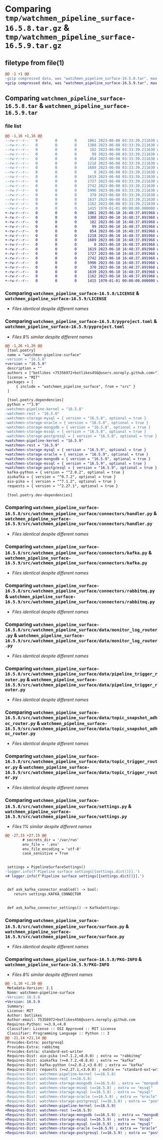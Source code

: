 # Comparing `tmp/watchmen_pipeline_surface-16.5.8.tar.gz` & `tmp/watchmen_pipeline_surface-16.5.9.tar.gz`

## filetype from file(1)

```diff
@@ -1 +1 @@
-gzip compressed data, was "watchmen_pipeline_surface-16.5.8.tar", max compression
+gzip compressed data, was "watchmen_pipeline_surface-16.5.9.tar", max compression
```

## Comparing `watchmen_pipeline_surface-16.5.8.tar` & `watchmen_pipeline_surface-16.5.9.tar`

### file list

```diff
@@ -1,16 +1,16 @@
--rw-r--r--   0        0        0     1061 2023-06-08 03:33:39.211630 watchmen_pipeline_surface-16.5.8/LICENSE
--rw-r--r--   0        0        0     1388 2023-06-08 03:33:39.211630 watchmen_pipeline_surface-16.5.8/pyproject.toml
--rw-r--r--   0        0        0      102 2023-06-08 03:33:39.211630 watchmen_pipeline_surface-16.5.8/src/watchmen_pipeline_surface/__init__.py
--rw-r--r--   0        0        0       99 2023-06-08 03:33:39.211630 watchmen_pipeline_surface-16.5.8/src/watchmen_pipeline_surface/connectors/__init__.py
--rw-r--r--   0        0        0      854 2023-06-08 03:33:39.211630 watchmen_pipeline_surface-16.5.8/src/watchmen_pipeline_surface/connectors/handler.py
--rw-r--r--   0        0        0     1218 2023-06-08 03:33:39.211630 watchmen_pipeline_surface-16.5.8/src/watchmen_pipeline_surface/connectors/kafka.py
--rw-r--r--   0        0        0     1689 2023-06-08 03:33:39.211630 watchmen_pipeline_surface-16.5.8/src/watchmen_pipeline_surface/connectors/rabbitmq.py
--rw-r--r--   0        0        0        0 2023-06-08 03:33:39.211630 watchmen_pipeline_surface-16.5.8/src/watchmen_pipeline_surface/data/__init__.py
--rw-r--r--   0        0        0     1619 2023-06-08 03:33:39.211630 watchmen_pipeline_surface-16.5.8/src/watchmen_pipeline_surface/data/monitor_log_router.py
--rw-r--r--   0        0        0     1727 2023-06-08 03:33:39.211630 watchmen_pipeline_surface-16.5.8/src/watchmen_pipeline_surface/data/pipeline_trigger_router.py
--rw-r--r--   0        0        0     2742 2023-06-08 03:33:39.211630 watchmen_pipeline_surface-16.5.8/src/watchmen_pipeline_surface/data/topic_snapshot_adhoc_router.py
--rw-r--r--   0        0        0     5996 2023-06-08 03:33:39.211630 watchmen_pipeline_surface-16.5.8/src/watchmen_pipeline_surface/data/topic_trigger_router.py
--rw-r--r--   0        0        0      370 2023-06-08 03:33:39.211630 watchmen_pipeline_surface-16.5.8/src/watchmen_pipeline_surface/main.py
--rw-r--r--   0        0        0     1637 2023-06-08 03:33:39.211630 watchmen_pipeline_surface-16.5.8/src/watchmen_pipeline_surface/settings.py
--rw-r--r--   0        0        0     1162 2023-06-08 03:33:39.211630 watchmen_pipeline_surface-16.5.8/src/watchmen_pipeline_surface/surface.py
--rw-r--r--   0        0        0     1415 1970-01-01 00:00:00.000000 watchmen_pipeline_surface-16.5.8/PKG-INFO
+-rw-r--r--   0        0        0     1061 2023-06-10 16:48:37.891968 watchmen_pipeline_surface-16.5.9/LICENSE
+-rw-r--r--   0        0        0     1388 2023-06-10 16:48:37.891968 watchmen_pipeline_surface-16.5.9/pyproject.toml
+-rw-r--r--   0        0        0      102 2023-06-10 16:48:37.891968 watchmen_pipeline_surface-16.5.9/src/watchmen_pipeline_surface/__init__.py
+-rw-r--r--   0        0        0       99 2023-06-10 16:48:37.891968 watchmen_pipeline_surface-16.5.9/src/watchmen_pipeline_surface/connectors/__init__.py
+-rw-r--r--   0        0        0      854 2023-06-10 16:48:37.891968 watchmen_pipeline_surface-16.5.9/src/watchmen_pipeline_surface/connectors/handler.py
+-rw-r--r--   0        0        0     1218 2023-06-10 16:48:37.891968 watchmen_pipeline_surface-16.5.9/src/watchmen_pipeline_surface/connectors/kafka.py
+-rw-r--r--   0        0        0     1689 2023-06-10 16:48:37.891968 watchmen_pipeline_surface-16.5.9/src/watchmen_pipeline_surface/connectors/rabbitmq.py
+-rw-r--r--   0        0        0        0 2023-06-10 16:48:37.891968 watchmen_pipeline_surface-16.5.9/src/watchmen_pipeline_surface/data/__init__.py
+-rw-r--r--   0        0        0     1619 2023-06-10 16:48:37.891968 watchmen_pipeline_surface-16.5.9/src/watchmen_pipeline_surface/data/monitor_log_router.py
+-rw-r--r--   0        0        0     1727 2023-06-10 16:48:37.891968 watchmen_pipeline_surface-16.5.9/src/watchmen_pipeline_surface/data/pipeline_trigger_router.py
+-rw-r--r--   0        0        0     2742 2023-06-10 16:48:37.891968 watchmen_pipeline_surface-16.5.9/src/watchmen_pipeline_surface/data/topic_snapshot_adhoc_router.py
+-rw-r--r--   0        0        0     5996 2023-06-10 16:48:37.891968 watchmen_pipeline_surface-16.5.9/src/watchmen_pipeline_surface/data/topic_trigger_router.py
+-rw-r--r--   0        0        0      370 2023-06-10 16:48:37.891968 watchmen_pipeline_surface-16.5.9/src/watchmen_pipeline_surface/main.py
+-rw-r--r--   0        0        0     1639 2023-06-10 16:48:37.891968 watchmen_pipeline_surface-16.5.9/src/watchmen_pipeline_surface/settings.py
+-rw-r--r--   0        0        0     1162 2023-06-10 16:48:37.891968 watchmen_pipeline_surface-16.5.9/src/watchmen_pipeline_surface/surface.py
+-rw-r--r--   0        0        0     1415 1970-01-01 00:00:00.000000 watchmen_pipeline_surface-16.5.9/PKG-INFO
```

### Comparing `watchmen_pipeline_surface-16.5.8/LICENSE` & `watchmen_pipeline_surface-16.5.9/LICENSE`

 * *Files identical despite different names*

### Comparing `watchmen_pipeline_surface-16.5.8/pyproject.toml` & `watchmen_pipeline_surface-16.5.9/pyproject.toml`

 * *Files 8% similar despite different names*

```diff
@@ -1,26 +1,26 @@
 [tool.poetry]
 name = "watchmen-pipeline-surface"
-version = "16.5.8"
+version = "16.5.9"
 description = ""
 authors = ["botlikes <75356972+botlikes456@users.noreply.github.com>"]
 license = "MIT"
 packages = [
     { include = "watchmen_pipeline_surface", from = "src" }
 ]
 
 [tool.poetry.dependencies]
 python = "^3.9"
-watchmen-pipeline-kernel = "16.5.8"
-watchmen-rest = "16.5.8"
-watchmen-storage-mysql = { version = "16.5.8", optional = true }
-watchmen-storage-oracle = { version = "16.5.8", optional = true }
-watchmen-storage-mongodb = { version = "16.5.8", optional = true }
-watchmen-storage-mssql = { version = "16.5.8", optional = true }
-watchmen-storage-postgresql = { version = "16.5.8", optional = true }
+watchmen-pipeline-kernel = "16.5.9"
+watchmen-rest = "16.5.9"
+watchmen-storage-mysql = { version = "16.5.9", optional = true }
+watchmen-storage-oracle = { version = "16.5.9", optional = true }
+watchmen-storage-mongodb = { version = "16.5.9", optional = true }
+watchmen-storage-mssql = { version = "16.5.9", optional = true }
+watchmen-storage-postgresql = { version = "16.5.9", optional = true }
 kafka-python = { version = "^2.0.2", optional = true }
 aiokafka = { version = "^0.7.2", optional = true }
 aio-pika = { version = "^7.1.2", optional = true }
 requests = { version = "^2.27.1", optional = true }
 
 [tool.poetry.dev-dependencies]
```

### Comparing `watchmen_pipeline_surface-16.5.8/src/watchmen_pipeline_surface/connectors/handler.py` & `watchmen_pipeline_surface-16.5.9/src/watchmen_pipeline_surface/connectors/handler.py`

 * *Files identical despite different names*

### Comparing `watchmen_pipeline_surface-16.5.8/src/watchmen_pipeline_surface/connectors/kafka.py` & `watchmen_pipeline_surface-16.5.9/src/watchmen_pipeline_surface/connectors/kafka.py`

 * *Files identical despite different names*

### Comparing `watchmen_pipeline_surface-16.5.8/src/watchmen_pipeline_surface/connectors/rabbitmq.py` & `watchmen_pipeline_surface-16.5.9/src/watchmen_pipeline_surface/connectors/rabbitmq.py`

 * *Files identical despite different names*

### Comparing `watchmen_pipeline_surface-16.5.8/src/watchmen_pipeline_surface/data/monitor_log_router.py` & `watchmen_pipeline_surface-16.5.9/src/watchmen_pipeline_surface/data/monitor_log_router.py`

 * *Files identical despite different names*

### Comparing `watchmen_pipeline_surface-16.5.8/src/watchmen_pipeline_surface/data/pipeline_trigger_router.py` & `watchmen_pipeline_surface-16.5.9/src/watchmen_pipeline_surface/data/pipeline_trigger_router.py`

 * *Files identical despite different names*

### Comparing `watchmen_pipeline_surface-16.5.8/src/watchmen_pipeline_surface/data/topic_snapshot_adhoc_router.py` & `watchmen_pipeline_surface-16.5.9/src/watchmen_pipeline_surface/data/topic_snapshot_adhoc_router.py`

 * *Files identical despite different names*

### Comparing `watchmen_pipeline_surface-16.5.8/src/watchmen_pipeline_surface/data/topic_trigger_router.py` & `watchmen_pipeline_surface-16.5.9/src/watchmen_pipeline_surface/data/topic_trigger_router.py`

 * *Files identical despite different names*

### Comparing `watchmen_pipeline_surface-16.5.8/src/watchmen_pipeline_surface/settings.py` & `watchmen_pipeline_surface-16.5.9/src/watchmen_pipeline_surface/settings.py`

 * *Files 1% similar despite different names*

```diff
@@ -27,15 +27,15 @@
 		# secrets_dir = '/var/run'
 		env_file = '.env'
 		env_file_encoding = 'utf-8'
 		case_sensitive = True
 
 
 settings = PipelineSurfaceSettings()
-logger.info(f'Pipeline surface settings[{settings.dict()}].')
+# logger.info(f'Pipeline surface settings[{settings.dict()}].')
 
 
 def ask_kafka_connector_enabled() -> bool:
 	return settings.KAFKA_CONNECTOR
 
 
 def ask_kafka_connector_settings() -> KafkaSettings:
```

### Comparing `watchmen_pipeline_surface-16.5.8/src/watchmen_pipeline_surface/surface.py` & `watchmen_pipeline_surface-16.5.9/src/watchmen_pipeline_surface/surface.py`

 * *Files identical despite different names*

### Comparing `watchmen_pipeline_surface-16.5.8/PKG-INFO` & `watchmen_pipeline_surface-16.5.9/PKG-INFO`

 * *Files 8% similar despite different names*

```diff
@@ -1,10 +1,10 @@
 Metadata-Version: 2.1
 Name: watchmen-pipeline-surface
-Version: 16.5.8
+Version: 16.5.9
 Summary: 
 License: MIT
 Author: botlikes
 Author-email: 75356972+botlikes456@users.noreply.github.com
 Requires-Python: >=3.9,<4.0
 Classifier: License :: OSI Approved :: MIT License
 Classifier: Programming Language :: Python :: 3
@@ -21,14 +21,14 @@
 Provides-Extra: postgresql
 Provides-Extra: rabbitmq
 Provides-Extra: standard-ext-writer
 Requires-Dist: aio-pika (>=7.1.2,<8.0.0) ; extra == "rabbitmq"
 Requires-Dist: aiokafka (>=0.7.2,<0.8.0) ; extra == "kafka"
 Requires-Dist: kafka-python (>=2.0.2,<3.0.0) ; extra == "kafka"
 Requires-Dist: requests (>=2.27.1,<3.0.0) ; extra == "standard-ext-writer"
-Requires-Dist: watchmen-pipeline-kernel (==16.5.8)
-Requires-Dist: watchmen-rest (==16.5.8)
-Requires-Dist: watchmen-storage-mongodb (==16.5.8) ; extra == "mongodb"
-Requires-Dist: watchmen-storage-mssql (==16.5.8) ; extra == "mssql"
-Requires-Dist: watchmen-storage-mysql (==16.5.8) ; extra == "mysql"
-Requires-Dist: watchmen-storage-oracle (==16.5.8) ; extra == "oracle"
-Requires-Dist: watchmen-storage-postgresql (==16.5.8) ; extra == "postgresql"
+Requires-Dist: watchmen-pipeline-kernel (==16.5.9)
+Requires-Dist: watchmen-rest (==16.5.9)
+Requires-Dist: watchmen-storage-mongodb (==16.5.9) ; extra == "mongodb"
+Requires-Dist: watchmen-storage-mssql (==16.5.9) ; extra == "mssql"
+Requires-Dist: watchmen-storage-mysql (==16.5.9) ; extra == "mysql"
+Requires-Dist: watchmen-storage-oracle (==16.5.9) ; extra == "oracle"
+Requires-Dist: watchmen-storage-postgresql (==16.5.9) ; extra == "postgresql"
```

